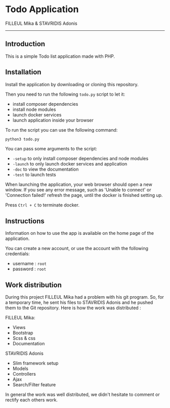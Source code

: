 # Todo Application

FILLEUL Mika & STAVRIDIS Adonis

---

## Introduction

This is a simple Todo list application made with PHP.

## Installation

Install the application by downloading or cloning this repository.

Then you need to run the following `todo.py` script to let it:

- install composer dependencies
- install node modules
- launch docker services
- launch application inside your browser

To run the script you can use the following command:

```bash
python3 todo.py
```

You can pass some arguments to the script:

- `-setup` to only install composer dependencies and node modules
- `-launch` to only launch docker services and application
- `-doc` to view the documentation
- `-test` to launch tests

When launching the application, your web browser should open a new window. If
you see any error message, such as 'Unable to connect' or 'Connection failed!'
refresh the page, until the docker is finished setting up.

Press `Ctrl + C` to terminate docker.

## Instructions

Information on how to use the app is available on the home page of the
application.

You can create a new account, or use the account with the following credentials:

- username : `root`
- password : `root`

## Work distribution

During this project FILLEUL Mika had a problem with his git program. So, for a
temporary time, he sent his files to STAVRIDIS Adonis and he pushed them to the
Git repository. Here is how the work was distributed :

FILLEUL Mika:

- Views
- Bootstrap
- Scss & css
- Documentation

STAVRIDIS Adonis

- Slim framework setup
- Models
- Controllers
- Ajax
- Search/Filter feature

In general the work was well distributed, we didn't hesitate to comment or
rectify each others work.
